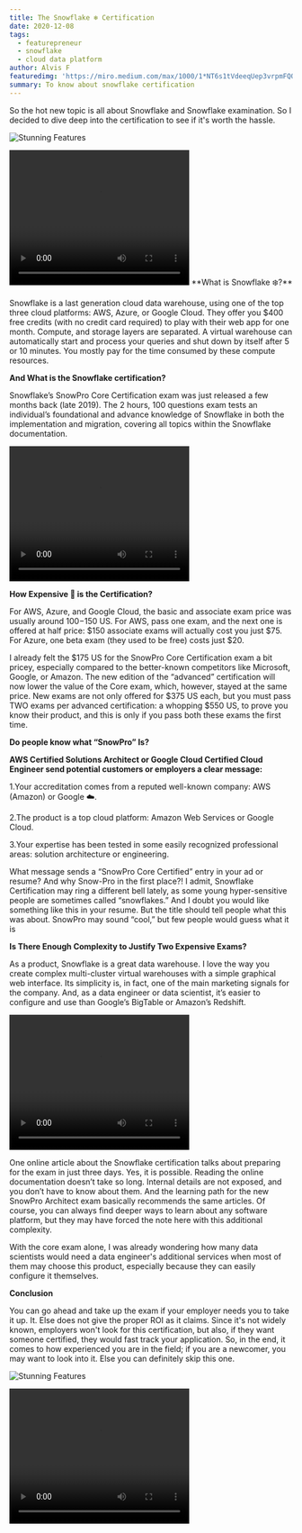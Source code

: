 ```yaml
---
title: The Snowflake ❄️ Certification
date: 2020-12-08
tags: 
  - featurepreneur
  - snowflake
  - cloud data platform
author: Alvis F
featuredimg: 'https://miro.medium.com/max/1000/1*NT6s1tVdeeqUep3vrpmFQQ.jpeg'
summary: To know about snowflake certification
---
```


So the hot new topic is all about Snowflake and Snowflake examination. So I decided to dive deep into the certification to see if it's worth the hassle.

![Stunning Features](https://media.tenor.com/videos/30454b6bd715bc314288a3d9cb183958/mp4)

<video width="320" height="240" controls>
  <source src="https://media.tenor.com/videos/30454b6bd715bc314288a3d9cb183958/mp4" type="video/mp4">
</video>
**What is Snowflake ❄️?**

Snowflake is a last generation cloud data warehouse, using one of the top three cloud platforms: AWS, Azure, or Google Cloud. They offer you $400 free credits (with no credit card required) to play with their web app for one month. Compute, and storage layers are separated. A virtual warehouse can automatically start and process your queries and shut down by itself after 5 or 10 minutes. You mostly pay for the time consumed by these compute resources.

**And What is the Snowflake certification?**

Snowflake’s SnowPro Core Certification exam was just released a few months back (late 2019). The 2 hours, 100 questions exam tests an individual’s foundational and advance knowledge of Snowflake in both the implementation and migration, covering all topics within the Snowflake documentation.


<video width="320" height="240" controls>
  <source src="https://media.tenor.com/videos/521c57a51358314f80c2dabc148faad5/mp4" type="video/mp4">
</video>

**How Expensive 💸 is the Certification?**

For AWS, Azure, and Google Cloud, the basic and associate exam price was usually around $100-$150 US. For AWS, pass one exam, and the next one is offered at half price: $150 associate exams will actually cost you just $75. For Azure, one beta exam (they used to be free) costs just $20.

I already felt the $175 US for the SnowPro Core Certification exam a bit pricey, especially compared to the better-known competitors like Microsoft, Google, or Amazon. The new edition of the “advanced” certification will now lower the value of the Core exam, which, however, stayed at the same price. New exams are not only offered for $375 US each, but you must pass TWO exams per advanced certification: a whopping $550 US, to prove you know their product, and this is only if you pass both these exams the first time.

**Do people know what “SnowPro” Is?**

**AWS Certified Solutions Architect or Google Cloud Certified Cloud Engineer send potential customers or employers a clear message:**

1.Your accreditation comes from a reputed well-known company: AWS (Amazon) or Google ☁️.

2.The product is a top cloud platform: Amazon Web Services or Google Cloud.

3.Your expertise has been tested in some easily recognized professional areas: solution architecture or engineering.

What message sends a “SnowPro Core Certified” entry in your ad or resume? And why Snow-Pro in the first place?! I admit, Snowflake Certification may ring a different bell lately, as some young hyper-sensitive people are sometimes called “snowflakes.” And I doubt you would like something like this in your resume. But the title should tell people what this was about. SnowPro may sound “cool,” but few people would guess what it is

**Is There Enough Complexity to Justify Two Expensive Exams?**

As a product, Snowflake is a great data warehouse. I love the way you create complex multi-cluster virtual warehouses with a simple graphical web interface. Its simplicity is, in fact, one of the main marketing signals for the company. And, as a data engineer or data scientist, it’s easier to configure and use than Google’s BigTable or Amazon’s Redshift.



<video width="320" height="240" controls>
  <source src="https://media.tenor.com/videos/bb9a085573db932ac10fe1bdaf6b9a6a/mp4" type="video/mp4">
</video>


One online article about the Snowflake certification talks about preparing for the exam in just three days. Yes, it is possible. Reading the online documentation doesn’t take so long. Internal details are not exposed, and you don’t have to know about them. And the learning path for the new SnowPro Architect exam basically recommends the same articles. Of course, you can always find deeper ways to learn about any software platform, but they may have forced the note here with this additional complexity.

With the core exam alone, I was already wondering how many data scientists would need a data engineer's additional services when most of them may choose this product, especially because they can easily configure it themselves.

**Conclusion**

You can go ahead and take up the exam if your employer needs you to take it up. It. Else does not give the proper ROI as it claims. Since it's not widely known, employers won't look for this certification, but also, if they want someone certified, they would fast track your application. So, in the end, it comes to how experienced you are in the field; if you are a newcomer, you may want to look into it. Else you can definitely skip this one.



![Stunning Features](https://media.tenor.com/videos/ad92a4b05ed1fa3374cdf94a507c5ca1/mp4)

<video width="320" height="240" controls>
  <source src="https://media.tenor.com/videos/ad92a4b05ed1fa3374cdf94a507c5ca1/mp4" type="video/mp4">
</video>

